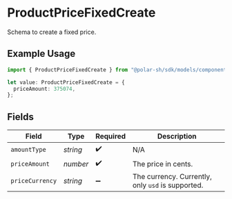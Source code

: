 # ProductPriceFixedCreate

Schema to create a fixed price.

## Example Usage

```typescript
import { ProductPriceFixedCreate } from "@polar-sh/sdk/models/components/productpricefixedcreate.js";

let value: ProductPriceFixedCreate = {
  priceAmount: 375074,
};
```

## Fields

| Field                                             | Type                                              | Required                                          | Description                                       |
| ------------------------------------------------- | ------------------------------------------------- | ------------------------------------------------- | ------------------------------------------------- |
| `amountType`                                      | *string*                                          | :heavy_check_mark:                                | N/A                                               |
| `priceAmount`                                     | *number*                                          | :heavy_check_mark:                                | The price in cents.                               |
| `priceCurrency`                                   | *string*                                          | :heavy_minus_sign:                                | The currency. Currently, only `usd` is supported. |